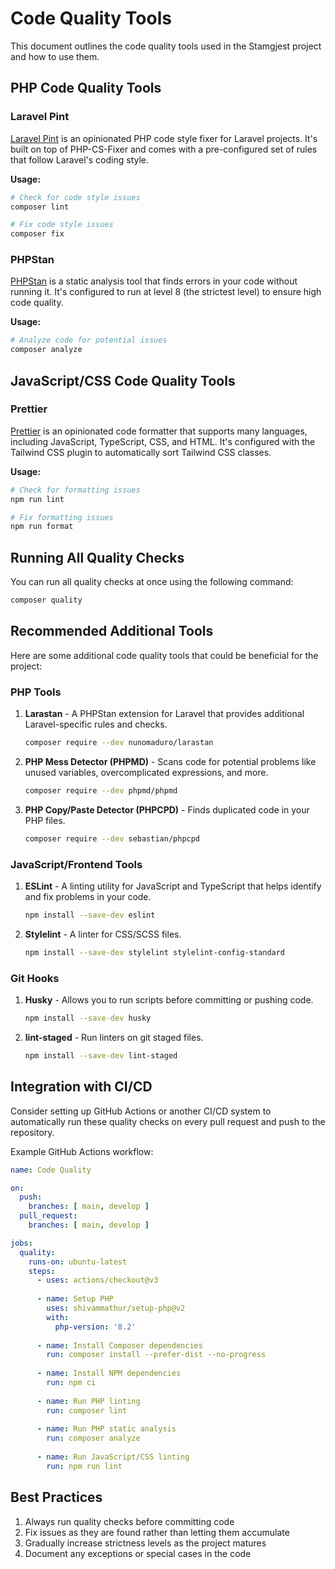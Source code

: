 # Code Quality Tools

This document outlines the code quality tools used in the Stamgjest project and how to use them.

## PHP Code Quality Tools

### Laravel Pint

[Laravel Pint](https://laravel.com/docs/10.x/pint) is an opinionated PHP code style fixer for Laravel projects. It's built on top of PHP-CS-Fixer and comes with a pre-configured set of rules that follow Laravel's coding style.

**Usage:**
```bash
# Check for code style issues
composer lint

# Fix code style issues
composer fix
```

### PHPStan

[PHPStan](https://phpstan.org/) is a static analysis tool that finds errors in your code without running it. It's configured to run at level 8 (the strictest level) to ensure high code quality.

**Usage:**
```bash
# Analyze code for potential issues
composer analyze
```

## JavaScript/CSS Code Quality Tools

### Prettier

[Prettier](https://prettier.io/) is an opinionated code formatter that supports many languages, including JavaScript, TypeScript, CSS, and HTML. It's configured with the Tailwind CSS plugin to automatically sort Tailwind CSS classes.

**Usage:**
```bash
# Check for formatting issues
npm run lint

# Fix formatting issues
npm run format
```

## Running All Quality Checks

You can run all quality checks at once using the following command:

```bash
composer quality
```

## Recommended Additional Tools

Here are some additional code quality tools that could be beneficial for the project:

### PHP Tools

1. **Larastan** - A PHPStan extension for Laravel that provides additional Laravel-specific rules and checks.
   ```bash
   composer require --dev nunomaduro/larastan
   ```

2. **PHP Mess Detector (PHPMD)** - Scans code for potential problems like unused variables, overcomplicated expressions, and more.
   ```bash
   composer require --dev phpmd/phpmd
   ```

3. **PHP Copy/Paste Detector (PHPCPD)** - Finds duplicated code in your PHP files.
   ```bash
   composer require --dev sebastian/phpcpd
   ```

### JavaScript/Frontend Tools

1. **ESLint** - A linting utility for JavaScript and TypeScript that helps identify and fix problems in your code.
   ```bash
   npm install --save-dev eslint
   ```

2. **Stylelint** - A linter for CSS/SCSS files.
   ```bash
   npm install --save-dev stylelint stylelint-config-standard
   ```

### Git Hooks

1. **Husky** - Allows you to run scripts before committing or pushing code.
   ```bash
   npm install --save-dev husky
   ```

2. **lint-staged** - Run linters on git staged files.
   ```bash
   npm install --save-dev lint-staged
   ```

## Integration with CI/CD

Consider setting up GitHub Actions or another CI/CD system to automatically run these quality checks on every pull request and push to the repository.

Example GitHub Actions workflow:

```yaml
name: Code Quality

on:
  push:
    branches: [ main, develop ]
  pull_request:
    branches: [ main, develop ]

jobs:
  quality:
    runs-on: ubuntu-latest
    steps:
      - uses: actions/checkout@v3
      
      - name: Setup PHP
        uses: shivammathur/setup-php@v2
        with:
          php-version: '8.2'
          
      - name: Install Composer dependencies
        run: composer install --prefer-dist --no-progress
        
      - name: Install NPM dependencies
        run: npm ci
        
      - name: Run PHP linting
        run: composer lint
        
      - name: Run PHP static analysis
        run: composer analyze
        
      - name: Run JavaScript/CSS linting
        run: npm run lint
```

## Best Practices

1. Always run quality checks before committing code
2. Fix issues as they are found rather than letting them accumulate
3. Gradually increase strictness levels as the project matures
4. Document any exceptions or special cases in the code
